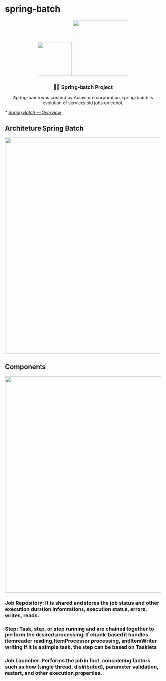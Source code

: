 ﻿# spring-batch

<div align="center">
  <img src="https://i.imgur.com/q0dEurk.png" width="110">
  <img src="https://i.imgur.com/S4Nyu9q.png" width="180"> 
  <h3 align="center">👨‍🏫 Spring-batch Project </h2>

  <p align="center">Spring-batch was created  by Accenture corporation, spring-batch is evolution of services old jobs on cobol.</p>
</div>

<em> * [Spring Batch — Overview](https://giuliana-bezerra.medium.com/spring-batch-para-desenvolvimento-de-jobs-1674ec5b9a20) </em>

## Architeture Spring Batch 
<div align="center"><img src="https://i.imgur.com/w1bQ56i.png" width="700"></div>

## Components
<div align="center"><img src="https://i.imgur.com/Gtqnk6Q.png" width="700"></div>

### <b>Job Repository</b>: It is shared and stores the job status and other execution duration infomrations, execution status, errors, writes, reads.

### <b>Step</b>: Task, step, or step running and are chained together to perform the desired processing. If chunk-based it handles <b>itemreader reading</b>,<b>ItemProcessor processing</b>, and<b>ItemWriter writing</b> If it is a simple task, the step can be based on <b>Tasklets</b>

### <b>Job Launcher</b>: Performs the job in fact, considering factors such as how (single thread, distributed), parameter validation, restart, and other execution properties.
    


